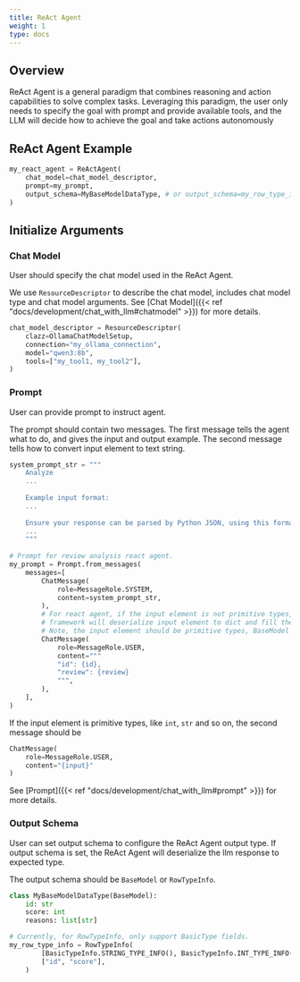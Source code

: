 ```yaml
---
title: ReAct Agent
weight: 1
type: docs
---
```

<!--
Licensed to the Apache Software Foundation (ASF) under one
or more contributor license agreements.  See the NOTICE file
distributed with this work for additional information
regarding copyright ownership.  The ASF licenses this file
to you under the Apache License, Version 2.0 (the
"License"); you may not use this file except in compliance
with the License.  You may obtain a copy of the License at

  http://www.apache.org/licenses/LICENSE-2.0

Unless required by applicable law or agreed to in writing,
software distributed under the License is distributed on an
"AS IS" BASIS, WITHOUT WARRANTIES OR CONDITIONS OF ANY
KIND, either express or implied.  See the License for the
specific language governing permissions and limitations
under the License.
-->

## Overview

ReAct Agent is a general paradigm that combines reasoning and action capabilities to solve complex tasks. Leveraging this paradigm, the user only needs to specify the goal with prompt and provide available tools, and the LLM will decide how to achieve the goal and take actions autonomously

## ReAct Agent Example

```python
my_react_agent = ReActAgent(
    chat_model=chat_model_descriptor,
    prompt=my_prompt,
    output_schema=MyBaseModelDataType, # or output_schema=my_row_type_info
)
```
## Initialize Arguments
### Chat Model
User should specify the chat model used in the ReAct Agent.

We use `ResourceDescriptor` to describe the chat model, includes chat model type and chat model arguments. See [Chat Model]({{< ref "docs/development/chat_with_llm#chatmodel" >}}) for more details.
```python
chat_model_descriptor = ResourceDescriptor(
    clazz=OllamaChatModelSetup,
    connection="my_ollama_connection",
    model="qwen3:8b",
    tools=["my_tool1, my_tool2"],
)
```

### Prompt
User can provide prompt to instruct agent. 

The prompt should contain two messages. The first message tells the agent what to do, and gives the input and output example. The second message tells how to convert input element to text string.
```python
system_prompt_str = """
    Analyze 
    ...
    
    Example input format: 
    ...
    
    Ensure your response can be parsed by Python JSON, using this format as an example:
    ...
    """
    
# Prompt for review analysis react agent.
my_prompt = Prompt.from_messages(
    messages=[
        ChatMessage(
            role=MessageRole.SYSTEM,
            content=system_prompt_str,
        ),
        # For react agent, if the input element is not primitive types,
        # framework will deserialize input element to dict and fill the prompt.
        # Note, the input element should be primitive types, BaseModel or Row.
        ChatMessage(
            role=MessageRole.USER,
            content="""
            "id": {id},
            "review": {review}
            """,
        ),
    ],
) 

```
If the input element is primitive types, like `int`, `str` and so on, the second message should be
```python
ChatMessage(
    role=MessageRole.USER,
    content="{input}"
)
```

See [Prompt]({{< ref "docs/development/chat_with_llm#prompt" >}}) for more details.

### Output Schema
User can set output schema to configure the ReAct Agent output type. If output schema is set, the ReAct Agent will deserialize the llm response to expected type. 

The output schema should be `BaseModel` or `RowTypeInfo`.
```python
class MyBaseModelDataType(BaseModel):
    id: str
    score: int
    reasons: list[str]

# Currently, for RowTypeInfo, only support BasicType fields.
my_row_type_info = RowTypeInfo(
        [BasicTypeInfo.STRING_TYPE_INFO(), BasicTypeInfo.INT_TYPE_INFO()],
        ["id", "score"],
    )
```

